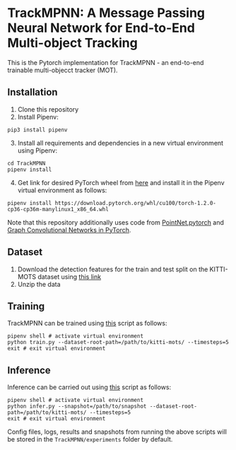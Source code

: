# TrackMPNN: A Message Passing Neural Network for End-to-End Multi-object Tracking

This is the Pytorch implementation for TrackMPNN - an end-to-end trainable multi-objecct tracker (MOT).

## Installation
1) Clone this repository
2) Install Pipenv:
```shell
pip3 install pipenv
```
3) Install all requirements and dependencies in a new virtual environment using Pipenv:
```shell
cd TrackMPNN
pipenv install
```
4) Get link for desired PyTorch wheel from [here](https://download.pytorch.org/whl/torch_stable.html) and install it in the Pipenv virtual environment as follows:
```shell
pipenv install https://download.pytorch.org/whl/cu100/torch-1.2.0-cp36-cp36m-manylinux1_x86_64.whl
```
Note that this repository additionally uses code from [PointNet.pytorch](https://github.com/fxia22/pointnet.pytorch) and [Graph Convolutional Networks in PyTorch](https://github.com/tkipf/pygcn).

## Dataset
1) Download the detection features for the train and test split on the KITTI-MOTS dataset using [this link](https://drive.google.com/open?id=1p8Xdso7jzpM6CLLUHa3TQ4nMOZqVjE7P)
2) Unzip the data

## Training
TrackMPNN can be trained using [this](https://github.com/arangesh/TrackMPNN/blob/master/train.py) script as follows:
```shell
pipenv shell # activate virtual environment
python train.py --dataset-root-path=/path/to/kitti-mots/ --timesteps=5
exit # exit virtual environment
```

## Inference
Inference can be carried out using [this](https://github.com/arangesh/TrackMPNN/blob/master/infer.py) script as follows:
```shell
pipenv shell # activate virtual environment
python infer.py --snapshot=/path/to/snapshot --dataset-root-path=/path/to/kitti-mots/ --timesteps=5
exit # exit virtual environment
```

Config files, logs, results and snapshots from running the above scripts will be stored in the `TrackMPNN/experiments` folder by default.

